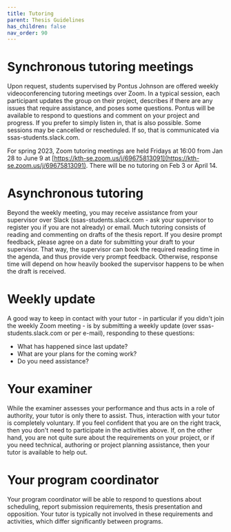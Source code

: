 ```yaml
---
title: Tutoring
parent: Thesis Guidelines
has_children: false
nav_order: 90
---
```


# Synchronous tutoring meetings

Upon request, students supervised by Pontus Johnson are offered weekly videoconferencing tutoring meetings over Zoom. In a typical session, each participant updates the group on their project, describes if there are any issues that require assistance, and poses some questions. Pontus will be available to respond to questions and comment on your project and progress. If you prefer to simply listen in, that is also possible. Some sessions may be cancelled or rescheduled. If so, that is communicated via ssas-students.slack.com. 

For spring 2023, Zoom tutoring meetings are held Fridays at 16:00 from Jan 28 to June 9 at [https://kth-se.zoom.us/j/69675813091](https://kth-se.zoom.us/j/69675813091). There will be no tutoring on Feb 3 or April 14.

# Asynchronous tutoring

Beyond the weekly meeting, you may receive assistance from your supervisor over Slack (ssas-students.slack.com - ask your supervisor to register you if you are not already) or email. Much tutoring consists of reading and commenting on drafts of the thesis report. If you desire prompt feedback, please agree on a date for submitting your draft to your supervisor. That way, the supervisor can book the required reading time in the agenda, and thus provide very prompt feedback. Otherwise, response time will depend on how heavily booked the supervisor happens to be when the draft is received.

# Weekly update

A good way to keep in contact with your tutor - in particular if you didn't join the weekly Zoom meeting - is by submitting a weekly update (over ssas-students.slack.com or per e-mail), responding to these questions:
- What has happened since last update?
- What are your plans for the coming work?
- Do you need assistance?

# Your examiner
While the examiner assesses your performance and thus acts in a role of authority, your tutor is only there to assist. Thus, interaction with your tutor is completely voluntary. If you feel confident that you are on the right track, then you don't need to participate in the activities above. If, on the other hand, you are not quite sure about the requirements on your project, or if you need technical, authoring or project planning assistance, then your tutor is available to help out.

# Your program coordinator
Your program coordinator will be able to respond to questions about scheduling, report submission requirements, thesis presentation and opposition. Your tutor is typically not involved in these requirements and activities, which differ significantly between programs.

